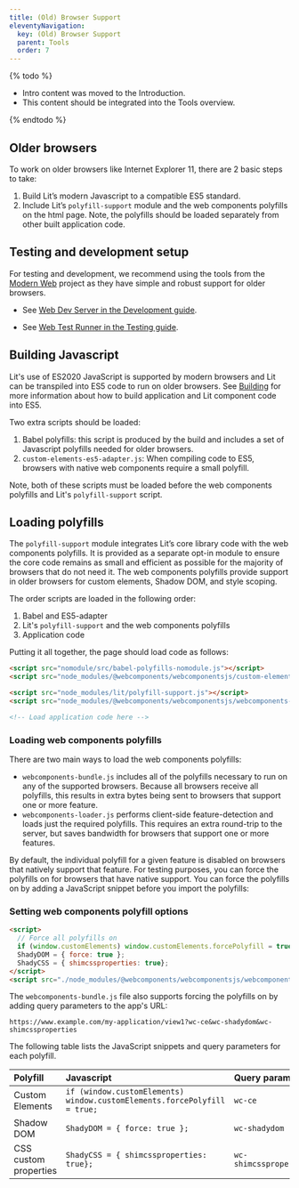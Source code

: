 ```yaml
---
title: (Old) Browser Support
eleventyNavigation:
  key: (Old) Browser Support
  parent: Tools
  order: 7
---
```


{% todo %}

 - Intro content was moved to the Introduction.
 - This content should be integrated into the Tools overview.

{% endtodo %}

## Older browsers

To work on older browsers like Internet Explorer 11, there are 2 basic steps to take:

1. Build Lit’s modern Javascript to a compatible ES5 standard.
1. Include Lit’s `polyfill-support` module and the web components polyfills on the html page.  Note, the polyfills should be loaded separately from other built application code.

## Testing and development setup

For testing and development, we recommend using the tools from the [Modern Web](https://modern-web.dev/guides/) project as they have simple and robust support for older browsers.

 - See [Web Dev Server in the Development guide](/guide/tools/development#web-dev-server).

 - See [Web Test Runner in the Testing guide](/guide/tools/testing#web-test-runner).

## Building Javascript

Lit's use of ES2020 JavaScript is supported by modern browsers and Lit can be transpiled into ES5 code to run on older browsers. See [Building](/guide/tools/building/) for more information about how to build application and Lit component code into ES5.

Two extra scripts should be loaded:

1. Babel polyfills: this script is produced by the build and includes a set of Javascript polyfills needed for older browsers.
1. `custom-elements-es5-adapter.js`: When compiling code to ES5, browsers with native web components require a small polyfill.

<div class="alert alert-info">

Note, both of these scripts must be loaded before the web components polyfills and Lit's `polyfill-support` script.

</div>

## Loading polyfills

The `polyfill-support` module integrates Lit’s core library code with the web components polyfills. It is provided as a separate opt-in module to ensure the core code remains as small and efficient as possible for the majority of browsers that do not need it. The web components polyfills provide support in older browsers for custom elements, Shadow DOM, and style scoping.

The order scripts are loaded in the following order:
1. Babel and ES5-adapter
1. Lit's `polyfill-support` and the web components polyfills
1. Application code

Putting it all together, the page should load code as follows:

```html
<script src="nomodule/src/babel-polyfills-nomodule.js"></script>
<script src="node_modules/@webcomponents/webcomponentsjs/custom-elements-es5-adapter.js"></script>

<script src="node_modules/lit/polyfill-support.js"></script>
<script src="node_modules/@webcomponents/webcomponentsjs/webcomponents-loader.js"></script>

<!-- Load application code here -->
```

### Loading web components polyfills

There are two main ways to load the web components polyfills:

- `webcomponents-bundle.js` includes all of the polyfills necessary to run on any of the supported browsers. Because all browsers receive all polyfills, this results in extra bytes being sent to browsers that support one or more feature.
- `webcomponents-loader.js` performs client-side feature-detection and loads just the required polyfills. This requires an extra round-trip to the server, but saves bandwidth for browsers that support one or more features.

By default, the individual polyfill for a given feature is disabled on browsers that natively support that feature. For testing purposes, you can force the polyfills on for browsers that have native support. You can force the polyfills on by adding a JavaScript snippet before you import the polyfills:

### Setting web components polyfill options

```html
<script>
  // Force all polyfills on
  if (window.customElements) window.customElements.forcePolyfill = true;
  ShadyDOM = { force: true };
  ShadyCSS = { shimcssproperties: true};
</script>
<script src="./node_modules/@webcomponents/webcomponentsjs/webcomponents-loader.js"></script>
```

The `webcomponents-bundle.js` file also supports forcing the polyfills on by adding query parameters to the app's URL:

`https://www.example.com/my-application/view1?wc-ce&wc-shadydom&wc-shimcssproperties`

The following table lists the JavaScript snippets and query parameters for each polyfill.

| Polyfill    | Javascript                          | Query parameter          |
|:------------|:------------------------------------|:-------------------------|
| Custom Elements | `if (window.customElements) window.customElements.forcePolyfill = true;` | `wc-ce` |
| Shadow DOM | `ShadyDOM = { force: true };` | `wc-shadydom`              |
| CSS custom properties | `ShadyCSS = { shimcssproperties: true};` | `wc-shimcssproperties` |
